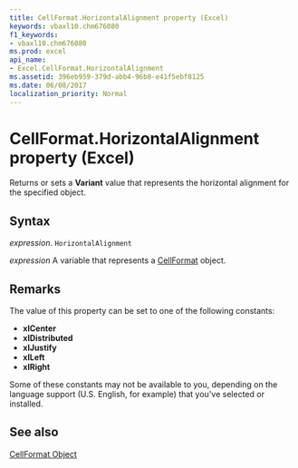 ```yaml
---
title: CellFormat.HorizontalAlignment property (Excel)
keywords: vbaxl10.chm676080
f1_keywords:
- vbaxl10.chm676080
ms.prod: excel
api_name:
- Excel.CellFormat.HorizontalAlignment
ms.assetid: 396eb959-379d-abb4-96b8-e41f5ebf8125
ms.date: 06/08/2017
localization_priority: Normal
---
```



# CellFormat.HorizontalAlignment property (Excel)

Returns or sets a  **Variant** value that represents the horizontal alignment for the specified object.


## Syntax

_expression_. `HorizontalAlignment`

_expression_ A variable that represents a [CellFormat](Excel.CellFormat.md) object.


## Remarks

The value of this property can be set to one of the following constants:

* **xlCenter**
* **xlDistributed**
* **xlJustify**
* **xlLeft**
* **xlRight**

Some of these constants may not be available to you, depending on the language support (U.S. English, for example) that you've selected or installed.


## See also


[CellFormat Object](Excel.CellFormat.md)

